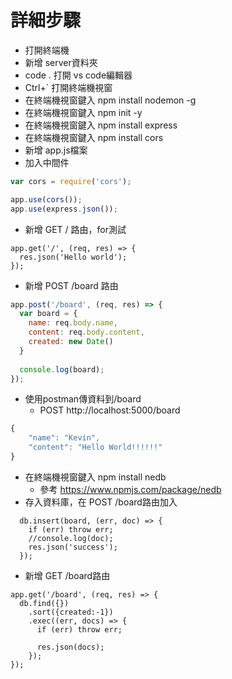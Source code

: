 # 詳細步驟
+ 打開終端機
+ 新增 server資料夾
+ code . 打開 vs code編輯器
+ Ctrl+` 打開終端機視窗
+ 在終端機視窗鍵入 npm install nodemon -g
+ 在終端機視窗鍵入 npm init -y
+ 在終端機視窗鍵入 npm install express
+ 在終端機視窗鍵入 npm install cors
+ 新增 app.js檔案
+ 加入中間件
```javascript
var cors = require('cors');

app.use(cors());
app.use(express.json());
```
+ 新增 GET / 路由，for測試
```---
app.get('/', (req, res) => {
  res.json('Hello world');
});
```
+ 新增 POST /board 路由
```javascript
app.post('/board', (req, res) => {
  var board = {
    name: req.body.name,
    content: req.body.content,
    created: new Date()
  }
  
  console.log(board);
});
```
+ 使用postman傳資料到/board
  + POST http://localhost:5000/board
```javascript
{
	"name": "Kevin",
	"content": "Hello World!!!!!!"
}
```
+ 在終端機視窗鍵入 npm install nedb
  + 參考 https://www.npmjs.com/package/nedb
+ 存入資料庫，在 POST /board路由加入
```---
  db.insert(board, (err, doc) => {
    if (err) throw err;
    //console.log(doc);
    res.json('success');
  });
```
+ 新增 GET /board路由
```---
app.get('/board', (req, res) => {
  db.find({})
    .sort({created:-1})
    .exec((err, docs) => {
      if (err) throw err;

      res.json(docs);
    });
});
```

